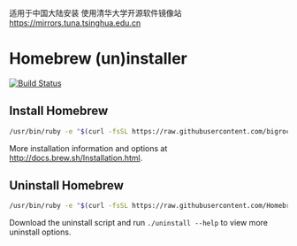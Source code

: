 适用于中国大陆安装
使用清华大学开源软件镜像站
https://mirrors.tuna.tsinghua.edu.cn
# Homebrew (un)installer

[![Build Status](https://travis-ci.org/Homebrew/install.svg?branch=master)](https://travis-ci.org/Homebrew/install)

## Install Homebrew
```bash
/usr/bin/ruby -e "$(curl -fsSL https://raw.githubusercontent.com/bigrocs/brew-install/master/install)"
```

More installation information and options at http://docs.brew.sh/Installation.html.

## Uninstall Homebrew
```bash
/usr/bin/ruby -e "$(curl -fsSL https://raw.githubusercontent.com/Homebrew/install/master/uninstall)"
```

Download the uninstall script and run `./uninstall --help` to view more uninstall options.
